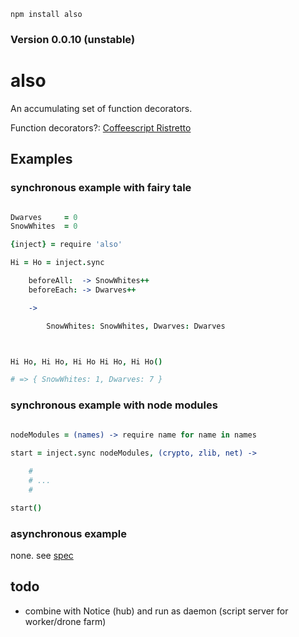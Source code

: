 `npm install also`

### Version 0.0.10 (unstable)

also
====

An accumulating set of function decorators. <br />

Function decorators?: [Coffeescript Ristretto](https://leanpub.com/coffeescript-ristretto)


Examples
--------

### synchronous example with fairy tale


```coffee

Dwarves     = 0
SnowWhites  = 0

{inject} = require 'also'

Hi = Ho = inject.sync

    beforeAll:  -> SnowWhites++
    beforeEach: -> Dwarves++

    -> 

        SnowWhites: SnowWhites, Dwarves: Dwarves



Hi Ho, Hi Ho, Hi Ho Hi Ho, Hi Ho()

# => { SnowWhites: 1, Dwarves: 7 }


```


### synchronous example with node modules


```coffee

nodeModules = (names) -> require name for name in names 
        
start = inject.sync nodeModules, (crypto, zlib, net) -> 

    #
    # ...
    # 

start()

```

### asynchronous example 

none. see [spec](https://github.com/nomilous/also/blob/master/spec/inject/async_spec.coffee)

todo
----

* combine with Notice (hub) and run as daemon (script server for worker/drone farm)


